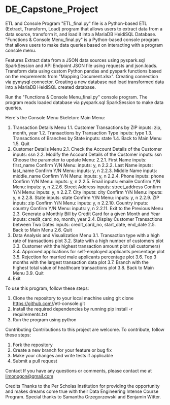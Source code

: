 # DE_Capstone_Project

ETL and Console Program
"ETL_final.py" file is a Python-based ETL (Extract, Transform, Load) program that allows users to extract data from a data source, transform it, and load it into a MariaDB HeidiSQL Database.
"Functions & Console Menu_final.py" is a Python-based console program that allows users to make data queries based on interacting with a program console menu. 

Features
Extract data from a JSON data sources using pyspark.sql SparkSession and API Endpoint JSON file using requests and json.loads.
Transform data using custom Python pandas and pyspark functions based on the requrements from "Mapping Document.xlsx".
Creating connection via pymysql connector.
Creating a new database nad load transformed data into a MariaDB HeidiSQL created database.

Run the "Functions & Console Menu_final.py" console program.
The program reads loaded database via pyspark.sql SparkSession to make data queries.

Here's the Console Menu Skeleton:
Main Menu:
1. Transaction Details Menu
    1.1. Customer Transactions by ZIP
        inputs: zip, month, year
    1.2. Transactions by Transaction Type
        inputs: type
    1.3. Transactions of Branches by State
        inputs: state
    1.4. Back to Main Menu
    1.5. Quit
2. Customer Details Menu
    2.1. Check the Account Details of the Customer
        inputs: ssn
    2.2. Modify the Account Details of the Customer
        inputs: ssn
        Choose the parameter to update Menu:
        2.2.1. First Name
            inputs: first_name
            Confirm Y/N Menu:
                inputs: y, n
        2.2.2. Last Name
            inputs: last_name
            Confirm Y/N Menu:
                inputs: y, n
        2.2.3. Middle Name
            inputs: middle_name
            Confirm Y/N Menu:
                inputs: y, n
        2.2.4. Phone
            inputs: phone
            Confirm Y/N Menu:
                inputs: y, n
        2.2.5. Email
            inputs: emaile
            Confirm Y/N Menu:
                inputs: y, n
        2.2.6. Street Address
            inputs: street_address
            Confirm Y/N Menu:
                inputs: y, n
        2.2.7. City
            inputs: city
            Confirm Y/N Menu:
                inputs: y, n
        2.2.8. State
            inputs: state
            Confirm Y/N Menu:
                inputs: y, n
        2.2.9. ZIP
            inputs: zip
            Confirm Y/N Menu:
                inputs: y, n
        2.2.10. Country
            inputs: country
            Confirm Y/N Menu:
                inputs: y, n
        2.2.11. Exit to the Previous Menu
    2.3. Generate a Monthly Bill by Credit Card for a given Month and Year
        inputs: credit_card_no, month, year
    2.4. Display Customer Transactions between Two Dates
        inputs: credit_card_no, start_date, end_date
    2.5. Back to Main Menu
    2.6. Quit
3. Data Analysis and Visualization Menu
    3.1. Transaction type with a high rate of transactions plot
    3.2. State with a high number of customers plot
    3.3. Customer with the highest transaction amount plot (all customers)
    3.4. Approved applications for self-employed applicants percentage plot
    3.5. Rejection for married male applicants percentage plot
    3.6. Top 3 months with the largest transaction data plot
    3.7. Branch with the highest total value of healthcare transactions plot
    3.8. Back to Main Menu
    3.9. Quit
4. Exit


To use this program, follow these steps:
1) Clone the repository to your local machine using git clone https://github.com/<your-username>/etl-console.git
2) Install the required dependencies by running pip install -r requirements.txt
3) Run the program using python

Contributing
Contributions to this project are welcome. To contribute, follow these steps:
1) Fork the repository
2) Create a new branch for your feature or bug fix
3) Make your changes and write tests if applicable
4) Submit a pull request

Contact
If you have any questions or comments, please contact me at limonogon@gmail.com

Credits
Thanks to the Per Scholas Institution for providing the opportunity and makes dreams come true with their Data Engineering Intense Course Program.
Special thanks to Samantha Grzegorzewski and Benjamin Witter.
